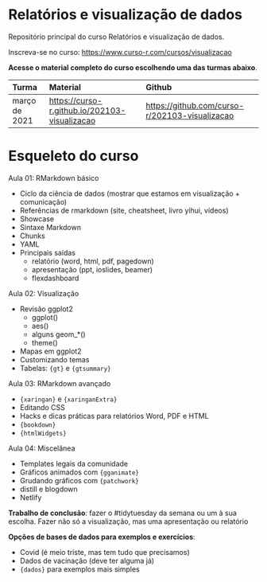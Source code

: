 
# Relatórios e visualização de dados

<!-- README.md is generated from README.Rmd. Please edit that file -->

Repositório principal do curso Relatórios e visualização de dados.

Inscreva-se no curso: <https://www.curso-r.com/cursos/visualizacao>

**Acesse o material completo do curso escolhendo uma das turmas
abaixo**.

| Turma         | Material                                        | Github                                           |
|:--------------|:------------------------------------------------|:-------------------------------------------------|
| março de 2021 | <https://curso-r.github.io/202103-visualizacao> | <https://github.com/curso-r/202103-visualizacao> |

# Esqueleto do curso

Aula 01: RMarkdown básico

-   Ciclo da ciência de dados (mostrar que estamos em visualização +
    comunicação)
-   Referências de rmarkdown (site, cheatsheet, livro yihui, vídeos)
-   Showcase
-   Sintaxe Markdown
-   Chunks
-   YAML
-   Principais saídas
    -   relatório (word, html, pdf, pagedown)
    -   apresentação (ppt, ioslides, beamer)
    -   flexdashboard

Aula 02: Visualização

-   Revisão ggplot2
    -   ggplot()
    -   aes()
    -   alguns geom\_\*()
    -   theme()
-   Mapas em ggplot2
-   Customizando temas
-   Tabelas: `{gt}` e `{gtsummary}`

Aula 03: RMarkdown avançado

-   `{xaringan}` e `{xaringanExtra}`
-   Editando CSS
-   Hacks e dicas práticas para relatórios Word, PDF e HTML
-   `{bookdown}`
-   `{htmlWidgets}`

Aula 04: Miscelânea

-   Templates legais da comunidade
-   Gráficos animados com `{gganimate}`
-   Grudando gráficos com `{patchwork}`
-   distill e blogdown
-   Netlify

**Trabalho de conclusão**: fazer o \#tidytuesday da semana ou um à sua
escolha. Fazer não só a visualização, mas uma apresentação ou relatório

**Opções de bases de dados para exemplos e exercícios**:

-   Covid (é meio triste, mas tem tudo que precisamos)
-   Dados de vacinação (deve ter alguma já)
-   `{dados}` para exemplos mais simples
